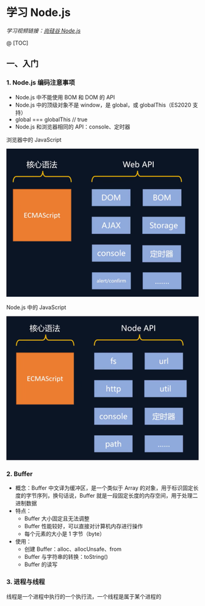 # 学习 Node.js

*学习视频链接：[尚硅谷 Node.js](https://www.bilibili.com/video/BV1gM411W7ex/)*

@ [TOC]

## 一、入门

### 1. Node.js 编码注意事项

- Node.js 中不能使用 BOM 和 DOM 的 API
- Node.js 中的顶级对象不是 window，是 global，或 globalThis（ES2020 支持）
- global === globalThis // true
- Node.js 和浏览器相同的 API：console、定时器

浏览器中的 JavaScript

![](./images/%E6%B5%8F%E8%A7%88%E5%99%A8%E4%B8%AD%E7%9A%84JavaScript.png)

Node.js 中的 JavaScript

![](./images/Node.js%E4%B8%AD%E7%9A%84JavaScript.png)

### 2. Buffer

- 概念：Buffer 中文译为缓冲区，是一个类似于 Array 的对象，用于标识固定长度的字节序列，换句话说，Buffer 就是一段固定长度的内存空间，用于处理二进制数据
- 特点：
  - Buffer 大小固定且无法调整
  - Buffer 性能较好，可以直接对计算机内存进行操作
  - 每个元素的大小是 1 字节（byte）
- 使用：
  - 创建 Buffer：alloc、allocUnsafe、from
  - Buffer 与字符串的转换：toString()
  - Buffer 的读写

### 3. 进程与线程

线程是一个进程中执行的一个执行流，一个线程是属于某个进程的